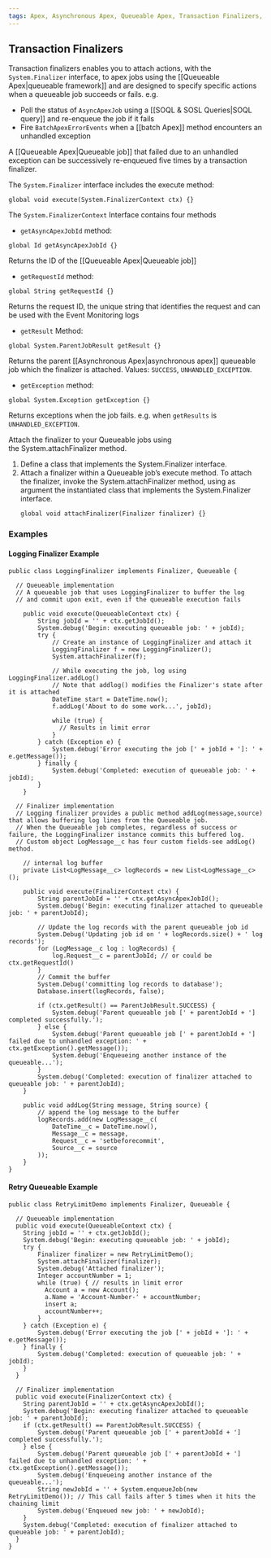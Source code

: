 ```yaml
---
tags: Apex, Asynchronous Apex, Queueable Apex, Transaction Finalizers, Finalizer Methods, Finalizer, Chaining jobs
---
```

## Transaction Finalizers
Transaction finalizers enables you to attach actions, with the `System.Finalizer` interface, to apex jobs using the [[Queueable Apex|queueable framework]] and are designed to specify specific actions when a queueable job succeeds or fails. e.g.
- Poll the status of `AsyncApexJob` using a [[SOQL & SOSL Queries|SOQL query]] and re-enqueue the job if it fails
- Fire `BatchApexErrorEvents` when a [[batch Apex]] method encounters an unhandled exception

A [[Queueable Apex|Queueable job]] that failed due to an unhandled exception can be successively re-enqueued five times by a transaction finalizer.

The `System.Finalizer` interface includes the execute method:
```apex
global void execute(System.FinalizerContext ctx) {}
```

The `System.FinalizerContext` Interface contains four methods
- `getAsyncApexJobId` method:
``` apex
global Id getAsyncApexJobId {}
```
Returns the ID of the [[Queueable Apex|Queueable job]]
- `getRequestId` method:
```apex
global String getRequestId {}
```
Returns the request ID, the unique string that identifies the request and can be used with the Event Monitoring logs
- `getResult` Method:
```apex
global System.ParentJobResult getResult {}
```
Returns the parent [[Asynchronous Apex|asynchronous apex]] queueable job which the finalizer is attached. Values: `SUCCESS`, `UNHANDLED_EXCEPTION`. 
- `getException` method:
```apex
global System.Exception getException {}
```
Returns exceptions when the job fails. e.g. when `getResults` is `UNHANDLED_EXCEPTION`.

Attach the finalizer to your Queueable jobs using the System.attachFinalizer method.
1. Define a class that implements the System.Finalizer interface.
2. Attach a finalizer within a Queueable job’s execute method. To attach the finalizer, invoke the System.attachFinalizer method, using as argument the instantiated class that implements the System.Finalizer interface.
    ```apex
    global void attachFinalizer(Finalizer finalizer) {}
    ```

### Examples

#### Logging Finalizer Example
```apex
public class LoggingFinalizer implements Finalizer, Queueable {

  // Queueable implementation
  // A queueable job that uses LoggingFinalizer to buffer the log
  // and commit upon exit, even if the queueable execution fails

    public void execute(QueueableContext ctx) {
        String jobId = '' + ctx.getJobId();
        System.debug('Begin: executing queueable job: ' + jobId);
        try {
            // Create an instance of LoggingFinalizer and attach it
            LoggingFinalizer f = new LoggingFinalizer();
            System.attachFinalizer(f);

            // While executing the job, log using LoggingFinalizer.addLog()
            // Note that addlog() modifies the Finalizer's state after it is attached 
            DateTime start = DateTime.now();
            f.addLog('About to do some work...', jobId);

            while (true) {
              // Results in limit error
            }
        } catch (Exception e) {
            System.debug('Error executing the job [' + jobId + ']: ' + e.getMessage());
        } finally {
            System.debug('Completed: execution of queueable job: ' + jobId);
        }
    }

  // Finalizer implementation
  // Logging finalizer provides a public method addLog(message,source) that allows buffering log lines from the Queueable job.
  // When the Queueable job completes, regardless of success or failure, the LoggingFinalizer instance commits this buffered log.
  // Custom object LogMessage__c has four custom fields-see addLog() method.

    // internal log buffer
    private List<LogMessage__c> logRecords = new List<LogMessage__c>();

    public void execute(FinalizerContext ctx) {
        String parentJobId = '' + ctx.getAsyncApexJobId();
        System.debug('Begin: executing finalizer attached to queueable job: ' + parentJobId);

        // Update the log records with the parent queueable job id
        System.Debug('Updating job id on ' + logRecords.size() + ' log records');
        for (LogMessage__c log : logRecords) {
            log.Request__c = parentJobId; // or could be ctx.getRequestId()
        }
        // Commit the buffer
        System.Debug('committing log records to database');
        Database.insert(logRecords, false);

        if (ctx.getResult() == ParentJobResult.SUCCESS) {
            System.debug('Parent queueable job [' + parentJobId + '] completed successfully.');
        } else {
            System.debug('Parent queueable job [' + parentJobId + '] failed due to unhandled exception: ' + ctx.getException().getMessage());
            System.debug('Enqueueing another instance of the queueable...');
        }
        System.debug('Completed: execution of finalizer attached to queueable job: ' + parentJobId);
    }

    public void addLog(String message, String source) {
        // append the log message to the buffer
        logRecords.add(new LogMessage__c(
            DateTime__c = DateTime.now(),
            Message__c = message,
            Request__c = 'setbeforecommit',
            Source__c = source
        ));
    }
}
```

#### Retry Queueable Example
```apex
public class RetryLimitDemo implements Finalizer, Queueable {

  // Queueable implementation
  public void execute(QueueableContext ctx) {
    String jobId = '' + ctx.getJobId();
    System.debug('Begin: executing queueable job: ' + jobId);
    try {
        Finalizer finalizer = new RetryLimitDemo();
        System.attachFinalizer(finalizer);
        System.debug('Attached finalizer');
        Integer accountNumber = 1;
        while (true) { // results in limit error
          Account a = new Account();
          a.Name = 'Account-Number-' + accountNumber;
          insert a;
          accountNumber++;
        }
    } catch (Exception e) {
        System.debug('Error executing the job [' + jobId + ']: ' + e.getMessage());
    } finally {
        System.debug('Completed: execution of queueable job: ' + jobId);
    }
  }

  // Finalizer implementation
  public void execute(FinalizerContext ctx) {
    String parentJobId = '' + ctx.getAsyncApexJobId();
    System.debug('Begin: executing finalizer attached to queueable job: ' + parentJobId);
    if (ctx.getResult() == ParentJobResult.SUCCESS) {
        System.debug('Parent queueable job [' + parentJobId + '] completed successfully.');
    } else {
        System.debug('Parent queueable job [' + parentJobId + '] failed due to unhandled exception: ' + ctx.getException().getMessage());
        System.debug('Enqueueing another instance of the queueable...');
        String newJobId = '' + System.enqueueJob(new RetryLimitDemo()); // This call fails after 5 times when it hits the chaining limit
        System.debug('Enqueued new job: ' + newJobId);
    }
    System.debug('Completed: execution of finalizer attached to queueable job: ' + parentJobId);
  }
}
```
